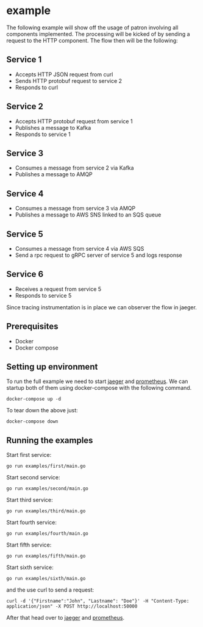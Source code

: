 # example

The following example will show off the usage of patron involving all components implemented.
The processing will be kicked of by sending a request to the HTTP component. The flow then will be the following:

## Service 1

- Accepts HTTP JSON request from curl
- Sends HTTP protobuf request to service 2
- Responds to curl

## Service 2

- Accepts HTTP protobuf request from service 1
- Publishes a message to Kafka
- Responds to service 1

## Service 3

- Consumes a message from service 2 via Kafka
- Publishes a message to AMQP

## Service 4

- Consumes a message from service 3 via AMQP
- Publishes a message to AWS SNS linked to an SQS queue

## Service 5

- Consumes a message from service 4 via AWS SQS
- Send a rpc request to gRPC server of service 5 and logs response

## Service 6

- Receives a request from service 5
- Responds to service 5

Since tracing instrumentation is in place we can observer the flow in jaeger.

## Prerequisites

- Docker
- Docker compose

## Setting up environment

To run the full example we need to start [jaeger](https://www.jaegertracing.io/) and [prometheus](https://prometheus.io/). We can startup both of them using docker-compose with the following command.

```shell
docker-compose up -d
```

To tear down the above just:

```shell
docker-compose down
```

## Running the examples

Start first service:

```shell
go run examples/first/main.go
```

Start second service:

```shell
go run examples/second/main.go

```

Start third service:

```shell
go run examples/third/main.go
```

Start fourth service:

```shell
go run examples/fourth/main.go
```

Start fifth service:

```shell
go run examples/fifth/main.go
```

Start sixth service:

```shell
go run examples/sixth/main.go
```

and the use curl to send a request:

```shell
curl -d '{"Firstname":"John", "Lastname": "Doe"}' -H "Content-Type: application/json" -X POST http://localhost:50000
```

After that head over to [jaeger](http://localhost:16686/search) and [prometheus](http://localhost:9090/graph).